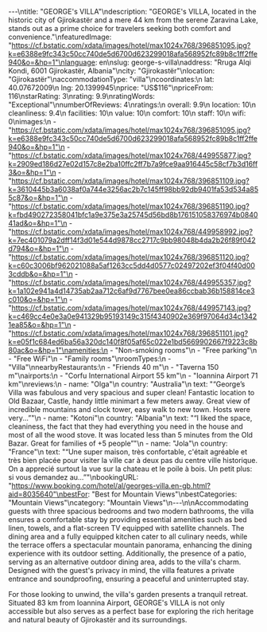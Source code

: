 ---\ntitle: "GEORGE's VILLA"\ndescription: "GEORGE's VILLA, located in the historic city of Gjirokastër and a mere 44 km from the serene Zaravina Lake, stands out as a prime choice for travelers seeking both comfort and convenience."\nfeaturedImage: "https://cf.bstatic.com/xdata/images/hotel/max1024x768/396851095.jpg?k=e6388e9fc343c50cc740de5d6700d623299018afa568952fc89b8c1ff2ffe940&o=&hp=1"\nlanguage: en\nslug: george-s-villa\naddress: "Rruga Alqi Kondi, 6001 Gjirokastër, Albania"\ncity: "Gjirokastër"\nlocation: "Gjirokastër"\naccommodationType: "villa"\ncoordinates:\n  lat: 40.07672009\n  lng: 20.1399945\nprice: "US$116"\npriceFrom: 116\nstarRating: 3\nrating: 9.9\nratingWords: "Exceptional"\nnumberOfReviews: 4\nratings:\n  overall: 9.9\n  location: 10\n  cleanliness: 9.4\n  facilities: 10\n  value: 10\n  comfort: 10\n  staff: 10\n  wifi: 0\nimages:\n  - "https://cf.bstatic.com/xdata/images/hotel/max1024x768/396851095.jpg?k=e6388e9fc343c50cc740de5d6700d623299018afa568952fc89b8c1ff2ffe940&o=&hp=1"\n  - "https://cf.bstatic.com/xdata/images/hotel/max1024x768/449955877.jpg?k=2909ed186d27e02d157c8e2ba10ffc2ff7b7a9fce9aa916445c58cf7b3d16ff3&o=&hp=1"\n  - "https://cf.bstatic.com/xdata/images/hotel/max1024x768/396851109.jpg?k=3610445b3a6038af0a744e3256ac2b7c145ff98bb92db9401fa53d534a855c87&o=&hp=1"\n  - "https://cf.bstatic.com/xdata/images/hotel/max1024x768/396851190.jpg?k=fbd490272358041bfc1a9e375e3a25745d56bd8b176151058376974b084041ad&o=&hp=1"\n  - "https://cf.bstatic.com/xdata/images/hotel/max1024x768/449958992.jpg?k=7ec401079a2dff14f3d01e544d9878cc2717c9bb98048b4da2b26f89f042d794&o=&hp=1"\n  - "https://cf.bstatic.com/xdata/images/hotel/max1024x768/396851120.jpg?k=c60c3006bf962021088a5af1263cc5dd4d0577c02497202ef3f04f40d003cddb&o=&hp=1"\n  - "https://cf.bstatic.com/xdata/images/hotel/max1024x768/449955357.jpg?k=1a102e941a4d14735ab2aa712c6af9d7767bee0ea86ccbab36b158814ce3c010&o=&hp=1"\n  - "https://cf.bstatic.com/xdata/images/hotel/max1024x768/449957143.jpg?k=c469cc4e0e3a0e941329b95193149c315f4340902e369f97064d34c13421ea85&o=&hp=1"\n  - "https://cf.bstatic.com/xdata/images/hotel/max1024x768/396851101.jpg?k=e05f1c684ed6ba56a320dc140f8f05af65c022e1bd5669902667f9223c8b80ac&o=&hp=1"\namenities:\n  - "Non-smoking rooms"\n  - "Free parking"\n  - "Free WiFi"\n  - "Family rooms"\nroomTypes:\n  - "Villa"\nnearbyRestaurants:\n  - "Friends 40 m"\n  - "Taverna 150 m"\nairports:\n  - "Corfu International Airport 55 km"\n  - "Ioannina Airport 71 km"\nreviews:\n  - name: "Olga"\n    country: "Australia"\n    text: "“George’s Villa was fabulous and very spacious and super clean! Fantastic location to Old Bazaar, Castle, handy little minimart a few meters away. Great view of incredible mountains and clock tower, easy walk to new town. Hosts were very...”"\n  - name: "Kotoni"\n    country: "Albania"\n    text: "“I liked the space, cleaniness, the fact that they had everything you need in the house and most of all the wood stove. It was located less than 5 minutes from the Old Bazar. Great for families of +5 people”"\n  - name: "Jola"\n    country: "France"\n    text: "“Une super maison, très confortable, c'était agréable et très bien placée pour visiter la ville car à deux pas du centre ville historique. On a apprecié surtout la vue sur la chateau et le poile à bois.
Un petit plus: si vous demandez au...”"\nbookingURL: "https://www.booking.com/hotel/al/georges-villa.en-gb.html?aid=8035640"\nbestFor: "Best for Mountain Views"\nbestCategories: "Mountain Views"\ncategory: "Mountain Views"\n---\n\nAccommodating guests with three spacious bedrooms and two modern bathrooms, the villa ensures a comfortable stay by providing essential amenities such as bed linen, towels, and a flat-screen TV equipped with satellite channels. The dining area and a fully equipped kitchen cater to all culinary needs, while the terrace offers a spectacular mountain panorama, enhancing the dining experience with its outdoor setting. Additionally, the presence of a patio, serving as an alternative outdoor dining area, adds to the villa's charm. Designed with the guest's privacy in mind, the villa features a private entrance and soundproofing, ensuring a peaceful and uninterrupted stay.

For those looking to unwind, the villa's garden presents a tranquil retreat. Situated 83 km from Ioannina Airport, GEORGE's VILLA is not only accessible but also serves as a perfect base for exploring the rich heritage and natural beauty of Gjirokastër and its surroundings.